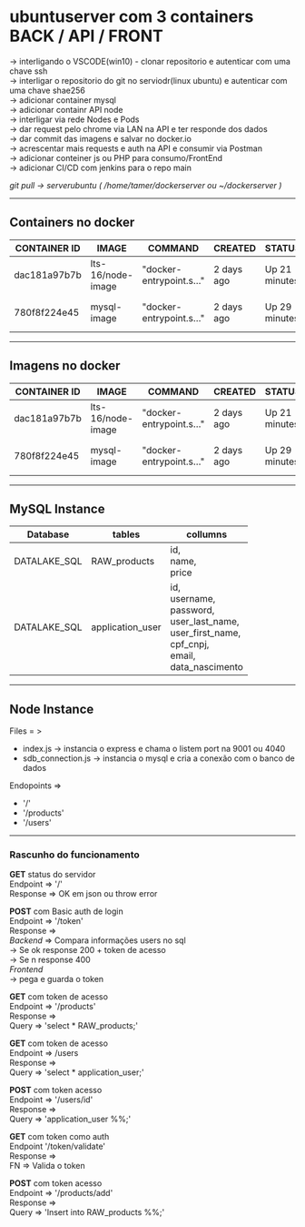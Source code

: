# ubuntuserver com 3 containers BACK / API / FRONT

-> interligando o VSCODE(win10) - clonar repositorio e autenticar com uma chave ssh <br> 
-> interligar o repositorio do git no serviodr(linux ubuntu) e autenticar com uma chave shae256 <br>
-> adicionar container mysql <br>
-> adicionar containr API node <br>
-> interligar via rede Nodes e Pods <br>
-> dar request pelo chrome via LAN na API e ter responde dos dados <br>
-> dar commit das imagens e salvar no docker.io <br>
-> acrescentar mais requests e auth na API e consumir via Postman <br>
-> adicionar conteiner js ou PHP para consumo/FrontEnd <br>
-> adicionar CI/CD com jenkins para o repo main <br>

*git pull -> serverubuntu ( /home/tamer/dockerserver ou ~/dockerserver )*

_____________

## Containers no docker

| CONTAINER ID | IMAGE | COMMAND | CREATED | STATUS | PORTS | NAMES |
|---|---|---|---|---|---|---|
|dac181a97b7b | lts-16/node-image | "docker-entrypoint.s…" | 2 days ago | Up 21 minutes | 0.0.0.0:4040->4040/tcp, 9001/tcp | node-prd |
|780f8f224e45 | mysql-image | "docker-entrypoint.s…" | 2 days ago | Up 29 minutes | 0.0.0.0:3306->3306/tcp, 33060/tcp | mysql-prd |

______

## Imagens no docker

| CONTAINER ID | IMAGE | COMMAND | CREATED | STATUS | PORTS | NAMES |
|---|---|---|---|---|---|---|
|dac181a97b7b | lts-16/node-image | "docker-entrypoint.s…" | 2 days ago | Up 21 minutes | 0.0.0.0:4040->4040/tcp, 9001/tcp | node-prd |
|780f8f224e45 | mysql-image | "docker-entrypoint.s…" | 2 days ago | Up 29 minutes | 0.0.0.0:3306->3306/tcp, 33060/tcp | mysql-prd |

______

## MySQL Instance

| Database | tables | collumns |
|--- |--- |--- |
| DATALAKE_SQL | RAW_products | id,<br>name,<br>price |
| DATALAKE_SQL | application_user | id,<br>username,<br>password,<br>user_last_name,<br>user_first_name,<br>cpf_cnpj,<br>email,<br>data_nascimento |

______

## Node Instance

Files = >

* index.js -> instancia o express e chama o listem port na 9001 ou 4040 <br>
* sdb_connection.js -> instancia o mysql e cria a conexão com o banco de dados <br>

Endopoints =>

* '/' <br>
* '/products' <br>
* '/users'
______

### Rascunho do funcionamento

__GET__ status do servidor<br>
    Endpoint => '/'<br>
    Response => OK em json ou throw error<br>

__POST__ com Basic auth de login<br>
    Endpoint =>  '/token'<br>
    Response =><br>
        *Backend* => Compara informações users no sql<br>
            -> Se ok  response 200 + token de acesso<br>
            -> Se n response 400<br>
        *Frontend*<br>
            -> pega e guarda o token<br>

__GET__ com token de acesso<br>
    Endpoint =>  '/products'<br>
    Response =><br>
        Query => 'select * RAW_products;'<br>

__GET__ com token de acesso<br>
    Endpoint =>  /users<br>
    Response =><br>
        Query =>  'select * application_user;'<br>

__POST__ com token acesso<br>
    Endpoint =>  '/users/id'<br>
    Response =><br>
        Query =>  'application_user %%;'<br>

__GET__ com token como auth<br>
    Endpoint '/token/validate'<br>
    Response =><br>
        FN  => Valida o token<br>

__POST__ com token acesso<br>
    Endpoint => '/products/add'<br>
    Response =><br>
        Query => 'Insert into RAW_products %%;' <br>